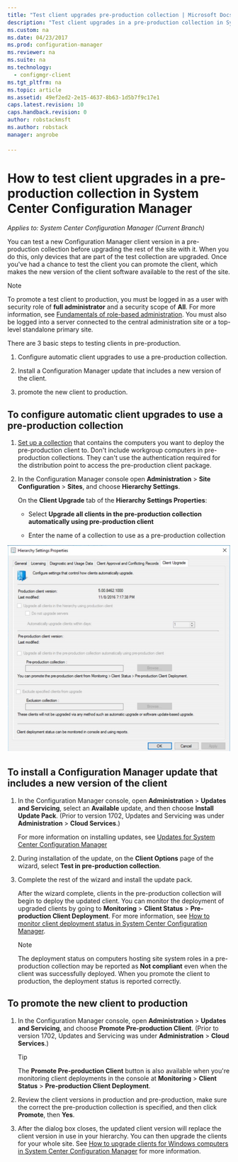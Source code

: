 ```yaml
---
title: "Test client upgrades pre-production collection | Microsoft Docs"
description: "Test client upgrades in a pre-production collection in System Center Configuration Manager."
ms.custom: na
ms.date: 04/23/2017
ms.prod: configuration-manager
ms.reviewer: na
ms.suite: na
ms.technology:
  - configmgr-client
ms.tgt_pltfrm: na
ms.topic: article
ms.assetid: 49ef2ed2-2e15-4637-8b63-1d5b7f9c17e1
caps.latest.revision: 10
caps.handback.revision: 0
author: robstackmsft
ms.author: robstack
manager: angrobe

---
```

# How to test client upgrades in a pre-production collection in System Center Configuration Manager

*Applies to: System Center Configuration Manager (Current Branch)*

You can test a new Configuration Manager client version in a pre-production collection before upgrading the rest of the site with it.  When you do this, only devices that are part of the test collection are upgraded. Once you've had a chance to test the client you can promote the client, which makes the new version of the client software available to the rest of the site.

> [!NOTE]
> To promote a test client to production, you must be logged in as a user with security role of **full administrator** and a security scope of **All**. For more information, see [Fundamentals of role-based administration](/sccm/core/understand/fundamentals-of-role-based-administration). You must also be logged into a server connected to the central administration site  or a top-level standalone primary site.

 There are 3 basic steps to testing clients in pre-production.  

1.  Configure automatic client upgrades to use a pre-production collection.  

2.  Install a Configuration Manager update that includes a new version of the client.  

3.  promote the new client to production.  

##  To configure automatic client upgrades to use a pre-production collection  

1. [Set up a collection](..\collections\create-collections.md) that contains the computers you want to deploy the pre-production client to. Don't  include workgroup computers in pre-production collections. They can't use the authentication required for the distribution point to access the pre-production client package.   

1.  In the Configuration Manager console open **Administration** > **Site Configuration** > **Sites**, and choose **Hierarchy Settings**.  

     On the **Client Upgrade** tab of the **Hierarchy Settings Properties**:  

    -   Select **Upgrade all clients in the pre-production collection automatically using pre-production client**  

    -   Enter the name of a collection to use as a pre-production collection  

![Test client upgrades](media/test-client-upgrades.png)


##  To install a Configuration Manager update that includes a new version of the client  

1.  In the Configuration Manager console,  open **Administration** > **Updates and Servicing**, select an **Available** update, and then choose **Install Update Pack**. (Prior to version 1702, Updates and Servicing was under **Administration** > **Cloud Services**.)

     For more information on installing updates, see [Updates for System Center Configuration Manager](../../../../core/servers/manage/updates.md)  

2.  During installation of the update, on the **Client Options** page of the wizard, select **Test in pre-production collection**.  

3.  Complete the rest of the wizard and install the update pack.  

     After the wizard complete, clients in the pre-production collection will begin to deploy the updated client. You can monitor the deployment of upgraded clients by going to **Monitoring** > **Client Status** > **Pre-production Client Deployment**. For more information, see [How to monitor client deployment status in System Center Configuration Manager](../../../../core/clients/deploy/monitor-client-deployment-status.md).

    > [!NOTE]
    > The deployment status on computers hosting site system roles in a pre-production collection may be reported as **Not compliant** even when the client was successfully deployed. When you promote the client to production, the deployment status is reported correctly.

##  To promote the new client to production  

1.  In the Configuration Manager console, open **Administration** > **Updates and Servicing**, and choose  **Promote Pre-production Client**. (Prior to version 1702, Updates and Servicing was under **Administration** > **Cloud Services**.)

    > [!TIP]
    > The **Promote Pre-production Client** button is also available when you're monitoring client deployments in the console at **Monitoring** > **Client Status** > **Pre-production Client Deployment**.

2.  Review the client versions in production and pre-production, make sure the correct the pre-production collection is specified, and then  click **Promote**, then **Yes**.  

3.  After the dialog box closes, the updated client version will replace the client version in use in your hierarchy. You can then upgrade the clients for your whole site. See [How to upgrade clients for Windows computers in System Center Configuration Manager](../../../../core/clients/manage/upgrade/upgrade-clients-for-windows-computers.md) for more information.  
